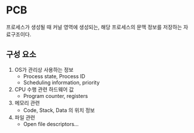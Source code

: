 # PCB

프로세스가 생성될 때 커널 영역에 생성되는, 해당 프로세스의 문맥 정보를 저장하는 자료구조이다.

## 구성 요소

1. OS가 관리상 사용하는 정보
    - Process state, Process ID
    - Scheduling information, priority
2. CPU 수행 관련 하드웨어 값
    - Program counter, registers
3. 메모리 관련
    - Code, Stack, Data 의 위치 정보
4. 파일 관련
    - Open file descriptors...